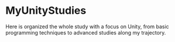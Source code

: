 # MyUnityStudies
Here is organized the whole study with a focus on Unity, from basic programming techniques to advanced studies along my trajectory.
